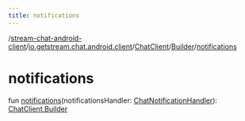```yaml
---
title: notifications
---
```

/[stream-chat-android-client](../../../index.md)/[io.getstream.chat.android.client](../../index.md)/[ChatClient](../index.md)/[Builder](index.md)/[notifications](notifications.md)  
  
  
  
# notifications  
fun [notifications](notifications.md)(notificationsHandler: [ChatNotificationHandler](../../../io.getstream.chat.android.client.notifications.handler/ChatNotificationHandler/index.md)): [ChatClient.Builder](index.md)
